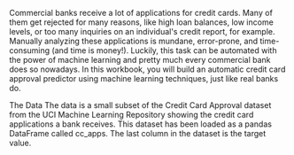 Commercial banks receive a lot of applications for credit cards. Many of them get rejected for many reasons, like high loan balances, low income levels, or too many inquiries on an individual's credit report, for example. Manually analyzing these applications is mundane, error-prone, and time-consuming (and time is money!). Luckily, this task can be automated with the power of machine learning and pretty much every commercial bank does so nowadays. In this workbook, you will build an automatic credit card approval predictor using machine learning techniques, just like real banks do.

The Data
The data is a small subset of the Credit Card Approval dataset from the UCI Machine Learning Repository showing the credit card applications a bank receives. This dataset has been loaded as a pandas DataFrame called cc_apps. The last column in the dataset is the target value.
